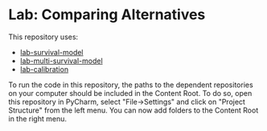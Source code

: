 # Lab: Comparing Alternatives

This repository uses:
- [lab-survival-model](https://github.com/HPM573/Lab_SurvivalModel)
- [lab-multi-survival-model](https://github.com/HPM573/Lab_MultiSurvivalModel)
- [lab-calibration](https://github.com/HPM573/Lab_Calibration)

To run the code in this repository, the paths to the dependent 
repositories on your computer should be included 
in the Content Root. 
To do so, open this repository in PyCharm, select "File->Settings" and 
click on "Project Structure" from the left menu. 
You can now add folders to the Content Root in the right menu.
